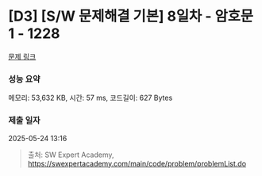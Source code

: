 # [D3] [S/W 문제해결 기본] 8일차 - 암호문1 - 1228 

[문제 링크](https://swexpertacademy.com/main/code/problem/problemDetail.do?contestProbId=AV14w-rKAHACFAYD) 

### 성능 요약

메모리: 53,632 KB, 시간: 57 ms, 코드길이: 627 Bytes

### 제출 일자

2025-05-24 13:16



> 출처: SW Expert Academy, https://swexpertacademy.com/main/code/problem/problemList.do
